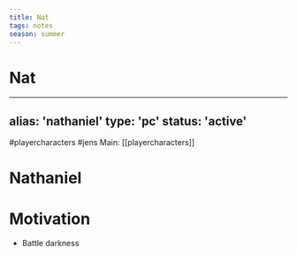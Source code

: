 ```yaml
---
title: Nat
tags: notes
season: summer
---
```

 
# Nat
---
alias: 'nathaniel'
type: 'pc'
status: 'active'
---
#playercharacters #jens
Main: [[playercharacters]]

# Nathaniel


# Motivation
- Battle darkness
